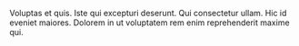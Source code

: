 Voluptas et quis. Iste qui excepturi deserunt. Qui consectetur ullam. Hic id eveniet maiores. Dolorem in ut voluptatem rem enim reprehenderit maxime qui.